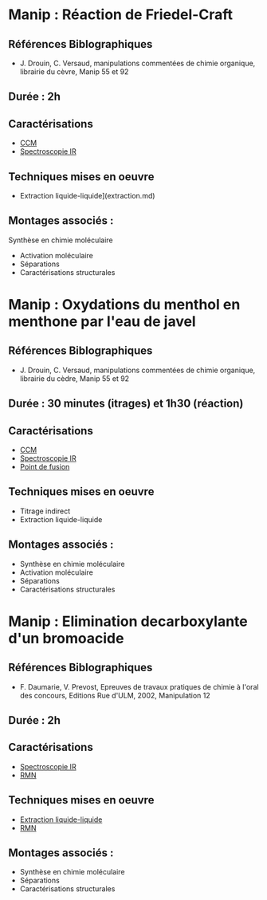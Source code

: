 # Manip : Réaction de Friedel-Craft

## Références Biblographiques 
- J. Drouin, C. Versaud, manipulations commentées de chimie organique, librairie du cèvre, Manip 55 et 92

## Durée : 2h

## Caractérisations
- [CCM](ccm.md)
- [Spectroscopie IR](spectroIR.md)

## Techniques mises en oeuvre
- Extraction liquide-liquide](extraction.md)

## Montages associés :
Synthèse en chimie moléculaire
- Activation moléculaire
- Séparations
- Caractérisations structurales


# Manip : Oxydations du menthol en menthone par l'eau de javel 

## Références Biblographiques 
- J. Drouin, C. Versaud, manipulations commentées de chimie organique, librairie du cèdre, Manip 55 et 92

## Durée : 30 minutes (itrages) et 1h30 (réaction)

## Caractérisations
- [CCM](ccm.md)
- [Spectroscopie IR](spectroIR.md)
- [Point de fusion](pointdefusion.md)

## Techniques mises en oeuvre
- Titrage indirect
- Extraction liquide-liquide

## Montages associés :
- Synthèse en chimie moléculaire
- Activation moléculaire
- Séparations
- Caractérisations structurales


# Manip : Elimination decarboxylante d'un bromoacide

## Références Biblographiques 
- F. Daumarie, V. Prevost, Epreuves de travaux pratiques de chimie à l'oral des concours, Editions Rue d'ULM, 2002, Manipulation 12

## Durée : 2h

## Caractérisations
- [Spectroscopie IR](spectroIR.md)
- [RMN](rmn.md)

## Techniques mises en oeuvre
- [Extraction liquide-liquide](extraction.md)
- [RMN](rmn.md)

## Montages associés :
- Synthèse en chimie moléculaire
- Séparations
- Caractérisations structurales